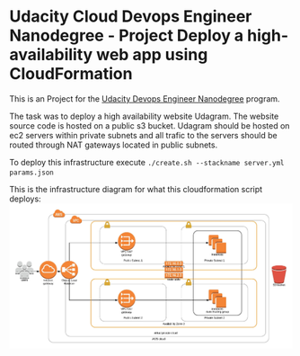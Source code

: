 # Udacity Cloud Devops Engineer Nanodegree - Project Deploy a high-availability web app using CloudFormation 

This is an Project for the [Udacity Devops Engineer Nanodegree](https://eu.udacity.com/course/cloud-dev-ops-nanodegree--nd9991) program.

The task was to deploy a high availability website Udagram. The website source code is hosted on a public s3 bucket. Udagram should be hosted on ec2 servers within
private subnets and all trafic to the servers should be routed through NAT gateways located in public subnets.

To deploy this infrastructure execute `./create.sh --stackname server.yml params.json`

This is the infrastructure diagram for what this cloudformation script deploys:
![diagram](./aws.jpeg)

